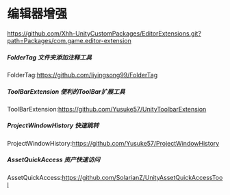 # 编辑器增强

https://github.com/Xhh-UnityCustomPackages/EditorExtensions.git?path=Packages/com.game.editor-extension

##### FolderTag 文件夹添加注释工具
FolderTag:https://github.com/liyingsong99/FolderTag
##### ToolBarExtension 便利的ToolBar扩展工具
ToolBarExtension:https://github.com/Yusuke57/UnityToolbarExtension
##### ProjectWindowHistory 快速跳转
ProjectWindowHistory:https://github.com/Yusuke57/ProjectWindowHistory
##### AssetQuickAccess 资产快速访问
AssetQuickAccess:https://github.com/SolarianZ/UnityAssetQuickAccessTool
